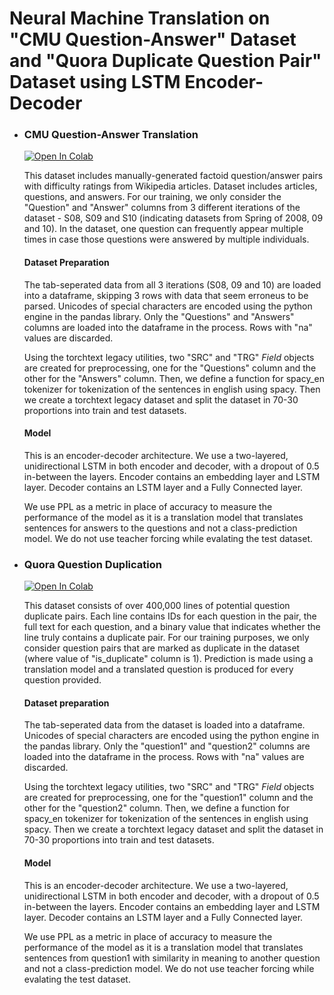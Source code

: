 # Neural Machine Translation on "CMU Question-Answer" Dataset and "Quora Duplicate Question Pair" Dataset using LSTM Encoder-Decoder

<ul>
  <li><h3> CMU Question-Answer Translation </h3>

[![Open In Colab](https://colab.research.google.com/assets/colab-badge.svg)](https://colab.research.google.com/github/sudo-rickroll/END2/blob/main/S7/Part%20B/CMU_QA_Dataset_.ipynb)

This dataset includes manually-generated factoid question/answer pairs with difficulty ratings from Wikipedia articles. Dataset includes articles, questions, and answers. For our training, we only consider the "Question" and "Answer" columns from 3 different iterations of the dataset - S08, S09 and S10 (indicating datasets from Spring of 2008, 09 and 10). In the dataset, one question can frequently appear multiple times in case those questions were answered by multiple individuals. 

#### Dataset Preparation

The tab-seperated data from all 3 iterations (S08, 09 and 10) are loaded into a dataframe, skipping 3 rows with data that seem erroneus to be parsed. Unicodes of special characters are encoded using the python engine in the pandas library. Only the "Questions" and "Answers" columns are loaded into the dataframe in the process. Rows with "na" values are discarded.

Using the torchtext legacy utilities, two "SRC" and "TRG" <i>Field</i> objects are created for preprocessing, one for the "Questions" column and the other for the "Answers" column. Then, we define a function for spacy_en tokenizer for tokenization of the sentences in english using spacy. Then we create a torchtext legacy dataset and split the dataset in 70-30 proportions into train and test datasets.

#### Model

This is an encoder-decoder architecture. We use a two-layered, unidirectional LSTM in both encoder and decoder, with a dropout of 0.5 in-between the layers. Encoder contains an embedding layer and LSTM layer. Decoder contains an LSTM layer and a Fully Connected layer. 

We use PPL as a metric in place of accuracy to measure the performance of the model as it is a translation model that translates sentences for answers to the questions and not a class-prediction model. We do not use teacher forcing while evalating the test dataset.
  </li>
  
  <li><h3> Quora Question Duplication</h3>

[![Open In Colab](https://colab.research.google.com/assets/colab-badge.svg)](https://colab.research.google.com/github/sudo-rickroll/END2/blob/main/S7/Part%20B/Quora_Q%26Q_Pair_Dataset.ipynb)

This dataset consists of over 400,000 lines of potential question duplicate pairs. Each line contains IDs for each question in the pair, the full text for each question, and a binary value that indicates whether the line truly contains a duplicate pair. For our training purposes, we only consider question pairs that are marked as duplicate in the dataset (where value of "is_duplicate" column is 1). Prediction is made using a translation model and a translated question is produced for every question provided.

#### Dataset preparation

The tab-seperated data from the dataset is loaded into a dataframe. Unicodes of special characters are encoded using the python engine in the pandas library. Only the "question1" and "question2" columns are loaded into the dataframe in the process. Rows with "na" values are discarded.

Using the torchtext legacy utilities, two "SRC" and "TRG" <i>Field</i> objects are created for preprocessing, one for the "question1" column and the other for the "question2" column. Then, we define a function for spacy_en tokenizer for tokenization of the sentences in english using spacy. Then we create a torchtext legacy dataset and split the dataset in 70-30 proportions into train and test datasets.

#### Model

This is an encoder-decoder architecture. We use a two-layered, unidirectional LSTM in both encoder and decoder, with a dropout of 0.5 in-between the layers. Encoder contains an embedding layer and LSTM layer. Decoder contains an LSTM layer and a Fully Connected layer. 

We use PPL as a metric in place of accuracy to measure the performance of the model as it is a translation model that translates sentences from question1 with similarity in meaning to another question and not a class-prediction model. We do not use teacher forcing while evalating the test dataset.</li>
</ul>
